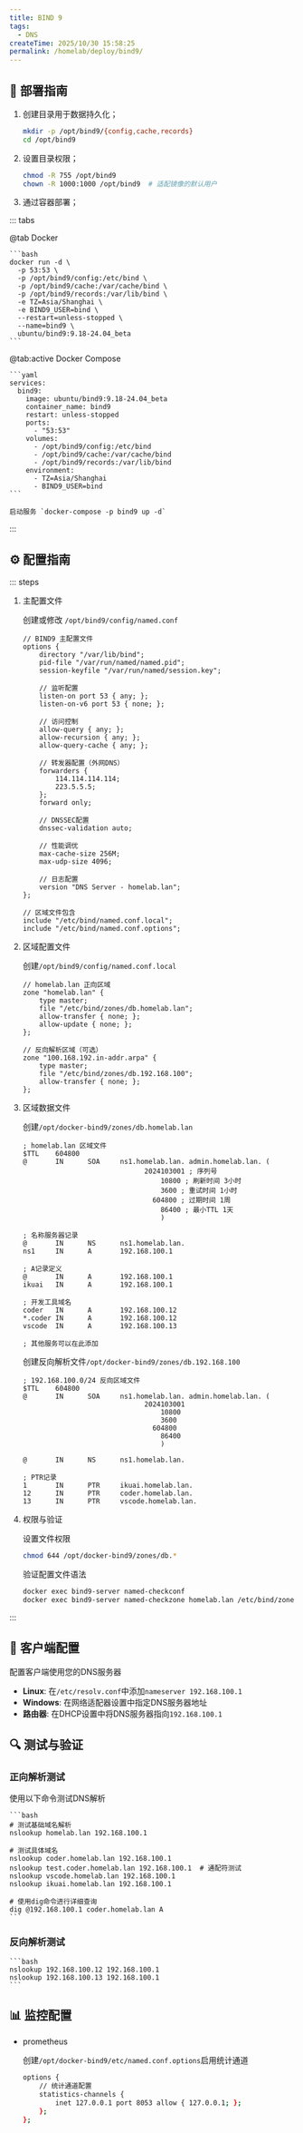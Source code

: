 ```yaml
---
title: BIND 9
tags:
  - DNS
createTime: 2025/10/30 15:58:25
permalink: /homelab/deploy/bind9/
---
```


## 🚀 部署指南

1. 创建目录用于数据持久化；

    ```bash
    mkdir -p /opt/bind9/{config,cache,records}
    cd /opt/bind9
    ```

2. 设置目录权限；

    ```bash
    chmod -R 755 /opt/bind9
    chown -R 1000:1000 /opt/bind9  # 适配镜像的默认用户
    ```

3. 通过容器部署；

::: tabs

@tab Docker

    ```bash
    docker run -d \
      -p 53:53 \
      -p /opt/bind9/config:/etc/bind \
      -p /opt/bind9/cache:/var/cache/bind \
      -p /opt/bind9/records:/var/lib/bind \  
      -e TZ=Asia/Shanghai \
      -e BIND9_USER=bind \
      --restart=unless-stopped \
      --name=bind9 \
      ubuntu/bind9:9.18-24.04_beta
    ```

@tab:active Docker Compose

    ```yaml
    services:
      bind9:
        image: ubuntu/bind9:9.18-24.04_beta
        container_name: bind9
        restart: unless-stopped
        ports:
          - "53:53"
        volumes:
          - /opt/bind9/config:/etc/bind
          - /opt/bind9/cache:/var/cache/bind
          - /opt/bind9/records:/var/lib/bind
        environment:
          - TZ=Asia/Shanghai
          - BIND9_USER=bind
    ```

    启动服务 `docker-compose -p bind9 up -d`

:::

## ⚙️ 配置指南

::: steps

1. 主配置文件

    创建或修改 `/opt/bind9/config/named.conf`

    ```plaintext
    // BIND9 主配置文件
    options {
        directory "/var/lib/bind";
        pid-file "/var/run/named/named.pid";
        session-keyfile "/var/run/named/session.key";
        
        // 监听配置
        listen-on port 53 { any; };
        listen-on-v6 port 53 { none; };
        
        // 访问控制
        allow-query { any; };
        allow-recursion { any; };
        allow-query-cache { any; };
        
        // 转发器配置（外网DNS）
        forwarders { 
            114.114.114.114;
            223.5.5.5;
        };
        forward only;
        
        // DNSSEC配置
        dnssec-validation auto;
        
        // 性能调优
        max-cache-size 256M;
        max-udp-size 4096;
        
        // 日志配置
        version "DNS Server - homelab.lan";
    };

    // 区域文件包含
    include "/etc/bind/named.conf.local";
    include "/etc/bind/named.conf.options";
    ```

2. 区域配置文件

    创建`/opt/bind9/config/named.conf.local`

    ```plaintext
    // homelab.lan 正向区域
    zone "homelab.lan" {
        type master;
        file "/etc/bind/zones/db.homelab.lan";
        allow-transfer { none; };
        allow-update { none; };
    };

    // 反向解析区域（可选）
    zone "100.168.192.in-addr.arpa" {
        type master;
        file "/etc/bind/zones/db.192.168.100";
        allow-transfer { none; };
    };
    ```

3. 区域数据文件

    创建`/opt/docker-bind9/zones/db.homelab.lan`

    ```plaintext
    ; homelab.lan 区域文件
    $TTL    604800
    @       IN      SOA     ns1.homelab.lan. admin.homelab.lan. (
                                  2024103001 ; 序列号
                                      10800 ; 刷新时间 3小时
                                      3600 ; 重试时间 1小时
                                    604800 ; 过期时间 1周
                                      86400 ; 最小TTL 1天
                                      )

    ; 名称服务器记录
    @       IN      NS      ns1.homelab.lan.
    ns1     IN      A       192.168.100.1

    ; A记录定义
    @       IN      A       192.168.100.1
    ikuai   IN      A       192.168.100.1

    ; 开发工具域名
    coder   IN      A       192.168.100.12
    *.coder IN      A       192.168.100.12
    vscode  IN      A       192.168.100.13

    ; 其他服务可以在此添加
    ```

    创建反向解析文件`/opt/docker-bind9/zones/db.192.168.100`

    ```plaintext
    ; 192.168.100.0/24 反向区域文件
    $TTL    604800
    @       IN      SOA     ns1.homelab.lan. admin.homelab.lan. (
                                  2024103001
                                      10800
                                      3600
                                    604800
                                      86400
                                      )

    @       IN      NS      ns1.homelab.lan.

    ; PTR记录
    1       IN      PTR     ikuai.homelab.lan.
    12      IN      PTR     coder.homelab.lan.
    13      IN      PTR     vscode.homelab.lan.
    ```

4. 权限与验证

    设置文件权限

    ```bash
    chmod 644 /opt/docker-bind9/zones/db.*
    ```

    验证配置文件语法

    ```bash
    docker exec bind9-server named-checkconf
    docker exec bind9-server named-checkzone homelab.lan /etc/bind/zones/db.homelab.lan
    ```

:::

## 🎯 客户端配置

配置客户端使用您的DNS服务器

- **Linux**: 在`/etc/resolv.conf`中添加`nameserver 192.168.100.1`
- **Windows**: 在网络适配器设置中指定DNS服务器地址
- **路由器**: 在DHCP设置中将DNS服务器指向`192.168.100.1`

## 🔍 测试与验证

### 正向解析测试

使用以下命令测试DNS解析

    ```bash
    # 测试基础域名解析
    nslookup homelab.lan 192.168.100.1

    # 测试具体域名
    nslookup coder.homelab.lan 192.168.100.1
    nslookup test.coder.homelab.lan 192.168.100.1  # 通配符测试
    nslookup vscode.homelab.lan 192.168.100.1
    nslookup ikuai.homelab.lan 192.168.100.1

    # 使用dig命令进行详细查询
    dig @192.168.100.1 coder.homelab.lan A
    ```

### 反向解析测试

    ```bash
    nslookup 192.168.100.12 192.168.100.1
    nslookup 192.168.100.13 192.168.100.1
    ```

## 📊 监控配置

- prometheus

    创建`/opt/docker-bind9/etc/named.conf.options`启用统计通道

    ```bash
    options {        
        // 统计通道配置
        statistics-channels {
            inet 127.0.0.1 port 8053 allow { 127.0.0.1; };
        };
    };
    ```
